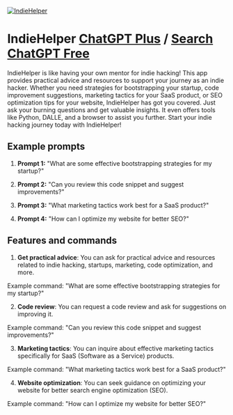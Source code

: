 
[![IndieHelper](https://files.oaiusercontent.com/file-EZRwlxVcCWpKhG9AZKa6e39j?se=2123-10-17T10%3A17%3A31Z&sp=r&sv=2021-08-06&sr=b&rscc=max-age%3D31536000%2C%20immutable&rscd=attachment%3B%20filename%3Dlogo-3.png&sig=R4WmdRGrh0IE2Ld1BeTSIiUMWx9mdpOK50tPd4l8X6Y%3D)](https://chat.openai.com/g/g-KtI7i9MGm-indiehelper)

# IndieHelper [ChatGPT Plus](https://chat.openai.com/g/g-KtI7i9MGm-indiehelper) / [Search ChatGPT Free](https://gptcall.net/index.html#/?search=IndieHelper)

IndieHelper is like having your own mentor for indie hacking! This app provides practical advice and resources to support your journey as an indie hacker. Whether you need strategies for bootstrapping your startup, code improvement suggestions, marketing tactics for your SaaS product, or SEO optimization tips for your website, IndieHelper has got you covered. Just ask your burning questions and get valuable insights. It even offers tools like Python, DALLE, and a browser to assist you further. Start your indie hacking journey today with IndieHelper!

## Example prompts

1. **Prompt 1:** "What are some effective bootstrapping strategies for my startup?"

2. **Prompt 2:** "Can you review this code snippet and suggest improvements?"

3. **Prompt 3:** "What marketing tactics work best for a SaaS product?"

4. **Prompt 4:** "How can I optimize my website for better SEO?"

## Features and commands

1. **Get practical advice**: You can ask for practical advice and resources related to indie hacking, startups, marketing, code optimization, and more.

Example command: "What are some effective bootstrapping strategies for my startup?"

2. **Code review**: You can request a code review and ask for suggestions on improving it.

Example command: "Can you review this code snippet and suggest improvements?"

3. **Marketing tactics**: You can inquire about effective marketing tactics specifically for SaaS (Software as a Service) products.

Example command: "What marketing tactics work best for a SaaS product?"

4. **Website optimization**: You can seek guidance on optimizing your website for better search engine optimization (SEO).

Example command: "How can I optimize my website for better SEO?"


